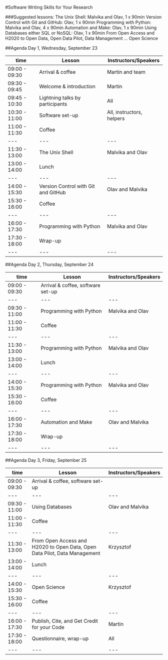 #Software Writing Skills for Your Research

###Suggested lessons:
The Unix Shell: Malvika and Olav, 1 x 90min
Version Control with Git and GitHub: Olav, 1 x 90min
Programming with Python: Malvika and Olav, 4 x 90min 
Automation and Make: Olav, 1 x 90min
Using Databases either SQL or NoSQL: Olav, 1 x 90min
From Open Access and H2020 to Open Data, Open Data Pilot, Data Management …
Open Science

##Agenda Day 1, Wednesday, September 23

time|Lesson|Instructors/Speakers
--- | --- | ---
09:00 - 09:30|Arrival & coffee|Martin and team
09:30 - 09:45|Welcome & introduction|Martin
09:45 - 10:30|Lightning talks by participants|All
10:30 - 11:00|Software set-up|All, instructors, helpers
11:00 - 11:30|Coffee|
---|---|---
11:30 - 13:00|The Unix Shell|Malvika and Olav
13:00 - 14:00|Lunch
---|---|---
14:00 - 15:30|Version Control with Git and GitHub|Olav and Malvika
15:30 - 16:00|Coffee
---|---|---
16:00 - 17:30|Programming with Python|Malvika and Olav
17:30 - 18:00|Wrap-up
---|---|---

##Agenda Day 2, Thursday, September 24

time|Lesson|Instructors/Speakers
--- | --- | ---
09:00 - 09:30|Arrival & coffee, software set-up|
---|---|---
09:30 - 11:00|Programming with Python|Malvika and Olav
11:00 - 11:30|Coffee|
---|---|---
11:30 - 13:00|Programming with Python|Malvika and Olav
13:00 - 14:00|Lunch|
---|---|---
14:00 - 15:30|Programming with Python|Malvika and Olav
15:30 - 16:00|Coffee|
---|---|---
16:00 - 17:30|Automation and Make|Olav and Malvika
17:30 - 18:00|Wrap-up
---|---|---

##Agenda Day 3, Friday, September 25

time|Lesson|Instructors/Speakers
--- | --- | ---
09:00 - 09:30|Arrival & coffee, software set-up|
--- | --- | ---
09:30 - 11:00|Using Databases|Olav and Malvika
11:00 - 11:30|Coffee|
--- | --- | ---
11:30 - 13:00|From Open Access and H2020 to Open Data, Open Data Pilot, Data Management|Krzysztof
13:00 - 14:00|Lunch|
--- | --- | ---
14:00 - 15:30|Open Science|Krzysztof
15:30 - 16:00|Coffee
--- | --- | ---
16:00 - 17:30|Publish, Cite, and Get Credit for your Code|Martin
17:30 - 18:00|Questionnaire, wrap-up|All
--- | --- | ---
